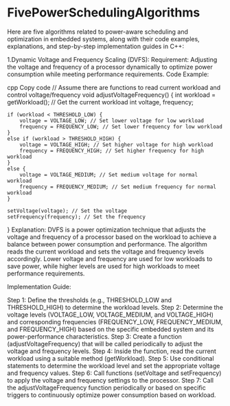 # FivePowerSchedulingAlgorithms
Here are five algorithms related to power-aware scheduling and optimization in embedded systems, along with their code examples, explanations, and step-by-step implementation guides in C++:




1.Dynamic Voltage and Frequency Scaling (DVFS):
Requirement: Adjusting the voltage and frequency of a processor dynamically to optimize power consumption while meeting performance requirements.
Code Example:

cpp
Copy code
// Assume there are functions to read current workload and control voltage/frequency
void adjustVoltageFrequency() {
    int workload = getWorkload(); // Get the current workload
    int voltage, frequency;
    
    if (workload < THRESHOLD_LOW) {
        voltage = VOLTAGE_LOW; // Set lower voltage for low workload
        frequency = FREQUENCY_LOW; // Set lower frequency for low workload
    }
    else if (workload > THRESHOLD_HIGH) {
        voltage = VOLTAGE_HIGH; // Set higher voltage for high workload
        frequency = FREQUENCY_HIGH; // Set higher frequency for high workload
    }
    else {
        voltage = VOLTAGE_MEDIUM; // Set medium voltage for normal workload
        frequency = FREQUENCY_MEDIUM; // Set medium frequency for normal workload
    }
    
    setVoltage(voltage); // Set the voltage
    setFrequency(frequency); // Set the frequency
}
Explanation:
DVFS is a power optimization technique that adjusts the voltage and frequency of a processor based on the workload to achieve a balance between power consumption and performance. The algorithm reads the current workload and sets the voltage and frequency levels accordingly. Lower voltage and frequency are used for low workloads to save power, while higher levels are used for high workloads to meet performance requirements.

Implementation Guide:

Step 1: Define the thresholds (e.g., THRESHOLD_LOW and THRESHOLD_HIGH) to determine the workload levels.
Step 2: Determine the voltage levels (VOLTAGE_LOW, VOLTAGE_MEDIUM, and VOLTAGE_HIGH) and corresponding frequencies (FREQUENCY_LOW, FREQUENCY_MEDIUM, and FREQUENCY_HIGH) based on the specific embedded system and its power-performance characteristics.
Step 3: Create a function (adjustVoltageFrequency) that will be called periodically to adjust the voltage and frequency levels.
Step 4: Inside the function, read the current workload using a suitable method (getWorkload).
Step 5: Use conditional statements to determine the workload level and set the appropriate voltage and frequency values.
Step 6: Call functions (setVoltage and setFrequency) to apply the voltage and frequency settings to the processor.
Step 7: Call the adjustVoltageFrequency function periodically or based on specific triggers to continuously optimize power consumption based on workload.
